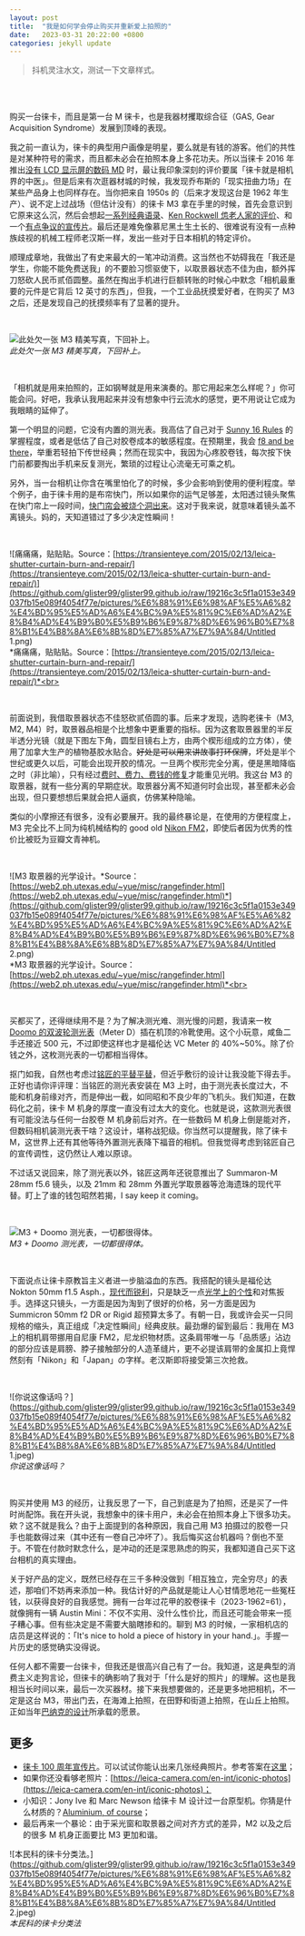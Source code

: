 ```yaml
---
layout: post
title:  "我是如何学会停止购买并重新爱上拍照的"
date:   2023-03-31 20:22:00 +0800
categories: jekyll update
---
```


>抖机灵注水文，测试一下文章样式。

<br>
<br>

购买一台徕卡，而且是第一台 M 徕卡，也是我器材攫取综合征（GAS, Gear Acquisition Syndrome）发展到顶峰的表现。

我之前一直认为，徕卡的典型用户画像是明星，要么就是有钱的游客。他们的共性是对某种符号的需求，而且都未必会在拍照本身上多花功夫。所以当徕卡 2016 年推出[没有 LCD 显示屏的数码 MD](https://www.leica-camera.cn/leica-m-d/details) 时，最让我印象深刻的评价要属「徕卡就是相机界的中医」。但是后来有次逛器材城的时候，我发现乔布斯的「现实扭曲力场」在某些产品身上也同样存在。当你把来自 1950s 的（后来才发现这台是 1962 年生产）、说不定上过战场（但估计没有）的徕卡 M3 拿在手里的时候，首先会意识到它原来这么沉，然后会想起[一系列经典语录](https://streetphotography.thisisethan.com/2014/04/17/bresson_quotes/)、[Ken Rockwell 怹老人家的评价](https://www.kenrockwell.com/leica/m3.htm)、和一个[有点争议的宣传片](https://youtu.be/DMkQQSt6d8s)。最后还是难免像慕尼黑土生土长的、很难说有没有一点种族歧视的机械工程师老汉斯一样，发出一些对于日本相机的特定评价。

顺理成章地，我做出了有史来最大的一笔冲动消费。这当然也不妨碍我在「我还是学生，你能不能免费送我」的不要脸习惯驱使下，以取景器状态不佳为由，额外挥刀怒砍人民币贰佰圆整。虽然在掏出手机进行巨额转账的时候心中默念「相机最重要的元件是它背后 12 英寸的东西」，但我，一个工业品抚摸爱好者，在购买了 M3 之后，还是发现自己的抚摸频率有了显著的提升。<br>

<br>

![此处欠一张 M3 精美写真，下回补上。](https://github.com/glister99/glister99.github.io/raw/19216c3c5f1a0153e349037fb15e089f4054f77e/pictures/%E6%88%91%E6%98%AF%E5%A6%82%E4%BD%95%E5%AD%A6%E4%BC%9A%E5%81%9C%E6%AD%A2%E8%B4%AD%E4%B9%B0%E5%B9%B6%E9%87%8D%E6%96%B0%E7%88%B1%E4%B8%8A%E6%8B%8D%E7%85%A7%E7%9A%84/Untitled.png)
<br>*此处欠一张 M3 精美写真，下回补上。*<br>


<br>

「相机就是用来拍照的，正如钢琴就是用来演奏的。那它用起来怎么样呢？」你可能会问。好吧，我承认我用起来并没有想象中行云流水的感觉，更不用说让它成为我眼睛的延伸了。

第一个明显的问题，它没有内置的测光表。我高估了自己对于 [Sunny 16 Rules](https://en.wikipedia.org/wiki/Sunny_16_rule) 的掌握程度，或者是低估了自己对胶卷成本的敏感程度。在预期里，我会 [f8 and be there](https://en.wikipedia.org/wiki/%C6%91/8_and_be_there)，举重若轻拍下传世经典；然而在现实中，我因为心疼胶卷钱，每次按下快门前都要掏出手机来反复测光，繁琐的过程让心流毫无可乘之机。

另外，当一台相机让你含在嘴里怕化了的时候，多少会影响到使用的便利程度。举个例子，由于徕卡用的是布帘快门，所以如果你的运气足够差，太阳透过镜头聚焦在快门帘上一段时间，[快门帘会被烧个洞出来](https://www.l-camera-forum.com/topic/275842-i-burnt-through-my-shutter-cloth/)。这对于我来说，就意味着镜头盖不离镜头。妈的，天知道错过了多少决定性瞬间！<br>

<br>

![痛痛痛，贴贴贴。Source：[https://transienteye.com/2015/02/13/leica-shutter-curtain-burn-and-repair/](https://transienteye.com/2015/02/13/leica-shutter-curtain-burn-and-repair/)](https://github.com/glister99/glister99.github.io/raw/19216c3c5f1a0153e349037fb15e089f4054f77e/pictures/%E6%88%91%E6%98%AF%E5%A6%82%E4%BD%95%E5%AD%A6%E4%BC%9A%E5%81%9C%E6%AD%A2%E8%B4%AD%E4%B9%B0%E5%B9%B6%E9%87%8D%E6%96%B0%E7%88%B1%E4%B8%8A%E6%8B%8D%E7%85%A7%E7%9A%84/Untitled 1.png)<br>
*痛痛痛，贴贴贴。Source：[https://transienteye.com/2015/02/13/leica-shutter-curtain-burn-and-repair/](https://transienteye.com/2015/02/13/leica-shutter-curtain-burn-and-repair/)*<br>

<br>


前面说到，我借取景器状态不佳怒砍贰佰圆的事。后来才发现，选购老徕卡（M3, M2, M4）时，取景器品相是个比想象中更重要的指标。因为这套取景器里的半反半透分光镜（就是下图左下角，圆型目镜右上方，由两个楔形组成的立方体），使用了加拿大生产的植物基胶水贴合。~~好处是可以用来讲故事打环保牌~~，坏处是半个世纪或更久以后，可能会出现开胶的情况。一旦两个楔形完全分离，便是黑暗降临之时（非比喻），只有经过[费时、费力、费钱的修复](https://www.cameraworks-uk.com/post/leica-rangefinder-rebuild-and-why-you-might-need-one)才能重见光明。我这台 M3 的取景器，就有一些分离的早期症状。取景器分离不知道何时会出现，甚至都未必会出现，但只要想想后果就会把人逼疯，仿佛某种隐喻。

类似的小摩擦还有很多，没有必要展开。我的最终暴论是，在使用的方便程度上，M3 完全比不上同为纯机械结构的 good old [Nikon FM2](https://www.kenrockwell.com/nikon/fefm.htm)，即使后者因为优秀的性价比被贬为豆瓣文青神机。<br>

<br>

![M3 取景器的光学设计。*Source：[https://web2.ph.utexas.edu/~yue/misc/rangefinder.html](https://web2.ph.utexas.edu/~yue/misc/rangefinder.html)*](https://github.com/glister99/glister99.github.io/raw/19216c3c5f1a0153e349037fb15e089f4054f77e/pictures/%E6%88%91%E6%98%AF%E5%A6%82%E4%BD%95%E5%AD%A6%E4%BC%9A%E5%81%9C%E6%AD%A2%E8%B4%AD%E4%B9%B0%E5%B9%B6%E9%87%8D%E6%96%B0%E7%88%B1%E4%B8%8A%E6%8B%8D%E7%85%A7%E7%9A%84/Untitled 2.png)<br>
*M3 取景器的光学设计。Source：[https://web2.ph.utexas.edu/~yue/misc/rangefinder.html](https://web2.ph.utexas.edu/~yue/misc/rangefinder.html)*<br>

<br>


买都买了，还得继续用不是？为了解决测光难、测光慢的问题，我请来一枚 [Doomo 的双波轮测光表](https://item.taobao.com/item.htm?spm=a1z10.1-c.w4004-22363807666.2.45852298Ysxqas&id=610476157942)（Meter D）插在机顶的冷靴使用。这个小玩意，咸鱼二手还接近 500 元，不过即使这样也才是福伦达 VC Meter 的 40%~50%。除了价钱之外，这枚测光表的一切都相当得体。

抠门如我，自然也考虑过[铭匠的平替平替](https://item.taobao.com/item.htm?spm=a230r.1.14.34.155c1fbbajR3lp&id=658664519514&ns=1&abbucket=10#detail)，但近乎敷衍的设计让我没能下得去手。正好也请你评评理：当铭匠的测光表安装在 M3 上时，由于测光表长度过大，不能和机身前缘对齐，而是伸出一截，如同昭和不良少年的飞机头。我们知道，在数码化之前，徕卡 M 机身的厚度一直没有过太大的变化。也就是说，这款测光表很有可能没法与任何一台胶卷 M 机身前后对齐。在一些数码 M 机身上倒是能对齐，但数码相机装测光表干啥？这设计，堪称战犯级。你当然可以提醒我，除了徕卡 M，这世界上还有其他等待外置测光表降下福音的相机。但我觉得考虑到铭匠自己的宣传调性，这仍然让人难以原谅。

不过话又说回来，除了测光表以外，铭匠这两年还锐意推出了 Summaron-M 28mm f5.6 镜头，以及 21mm 和 28mm 外置光学取景器等沧海遗珠的现代平替。盯上了谁的钱包昭然若揭，I say keep it coming。<br>

<br>

![M3 + Doomo 测光表，一切都很得体。](https://github.com/glister99/glister99.github.io/raw/19216c3c5f1a0153e349037fb15e089f4054f77e/pictures/%E6%88%91%E6%98%AF%E5%A6%82%E4%BD%95%E5%AD%A6%E4%BC%9A%E5%81%9C%E6%AD%A2%E8%B4%AD%E4%B9%B0%E5%B9%B6%E9%87%8D%E6%96%B0%E7%88%B1%E4%B8%8A%E6%8B%8D%E7%85%A7%E7%9A%84/Untitled.jpeg)<br>
*M3 + Doomo 测光表，一切都很得体。*<br>

<br>

下面说点让徕卡原教旨主义者进一步脑溢血的东西。我搭配的镜头是福伦达 Nokton 50mm f1.5 Asph.，[现代而锐利](https://www.47-degree.com/focus-shift/voigtlander-nokton-50mm-15-vm-aspherical-review)，只是缺乏一点[光学上的个性](https://flic.kr/p/gnAYcb)和对焦扳手。选择这只镜头，一方面是因为淘到了很好的价格，另一方面是因为 Summicron 50mm f2 DR or Rigid 超预算太多了。有朝一日，我或许会买一只同规格的缩头，真正组成「决定性瞬间」经典皮肤。最劲爆的留到最后：我用在 M3 上的相机肩带挪用自尼康 FM2，尼龙织物材质。这条肩带唯一与「品质感」沾边的部分应该是肩膀、脖子接触部分的人造革缝片，更不必提该肩带的金属扣上竟悍然刻有「Nikon」和「Japan」の字样。老汉斯即将接受第三次抢救。<br>

<br>

![你说这像话吗？](https://github.com/glister99/glister99.github.io/raw/19216c3c5f1a0153e349037fb15e089f4054f77e/pictures/%E6%88%91%E6%98%AF%E5%A6%82%E4%BD%95%E5%AD%A6%E4%BC%9A%E5%81%9C%E6%AD%A2%E8%B4%AD%E4%B9%B0%E5%B9%B6%E9%87%8D%E6%96%B0%E7%88%B1%E4%B8%8A%E6%8B%8D%E7%85%A7%E7%9A%84/Untitled 1.jpeg)<br>
*你说这像话吗？*<br>

<br>

购买并使用 M3 的经历，让我反思了一下，自己到底是为了拍照，还是买了一件时尚配饰。我在开头说，我想象中的徕卡用户，未必会在拍照本身上下很多功夫。欸？这不就是我么？由于上面提到的各种原因，我自己用 M3 拍摄过的胶卷一只手也能数得过来（其中还有一卷自己冲坏了）。我后悔买这台机器吗？倒也不至于。不管在付款时默念什么，是冲动的还是深思熟虑的购买，我都知道自己买下这台相机的真实理由。

关于好产品的定义，既然已经存在三千多种没做到「相互独立，完全穷尽」的表述，那咱们不妨再来添加一种。我估计好的产品就是能让人心甘情愿地花一些冤枉钱，以获得良好的自我感觉。拥有一台年过花甲的胶卷徕卡（2023-1962=61），就像拥有一辆 Austin Mini：不仅不实用、没什么性价比，而且还可能会带来一揽子糟心事。但有些决定是不需要大脑瞎掺和的。聊到 M3 的时候，一家相机店的店员是这样说的：「It's nice to hold a piece of history in your hand.」。手握一片历史的感觉确实没得说。

任何人都不需要一台徕卡，但我还是很高兴自己有了一台。我知道，这是典型的消费主义走狗言论，但徕卡的确影响了我对于「什么是好的照片」的理解。这也是我相当长时间以来，最后一次买器材。接下来我想要做的，还是更多地把相机，不一定是这台 M3，带出门去，在海滩上拍照，在田野和街道上拍照，在山丘上拍照。正如当年[巴纳克的设计](https://encyclopedia.design/2022/01/11/oscar-barnack-first-35mm-camera/)所承载的愿景。

## 更多


- [徕卡 100 周年宣传片](https://youtu.be/DMkQQSt6d8s)。可以试试你能认出来几张经典照片。参考答案在[这里](https://youtu.be/vIrkmi5aIgY)；
- 如果你还没看够老照片：[https://leica-camera.com/en-int/iconic-photos](https://leica-camera.com/en-int/iconic-photos)；
- 小知识：Jony Ive 和 Marc Newson 给徕卡 M 设计过一台原型机。你猜是什么材质的？[Aluminium, of course](https://www.theverge.com/2021/3/29/22356156/leica-m-for-red-camera-prototype-apple-jony-ive-marc-newson-auction)；
- 最后再来一个暴论：由于采光窗和取景器之间对齐方式的差异，M2 以及之后的很多 M 机身正面要比 M3 更加和谐。

![本民科的徕卡分类法。](https://github.com/glister99/glister99.github.io/raw/19216c3c5f1a0153e349037fb15e089f4054f77e/pictures/%E6%88%91%E6%98%AF%E5%A6%82%E4%BD%95%E5%AD%A6%E4%BC%9A%E5%81%9C%E6%AD%A2%E8%B4%AD%E4%B9%B0%E5%B9%B6%E9%87%8D%E6%96%B0%E7%88%B1%E4%B8%8A%E6%8B%8D%E7%85%A7%E7%9A%84/Untitled 2.jpeg)<br>
*本民科的徕卡分类法*
